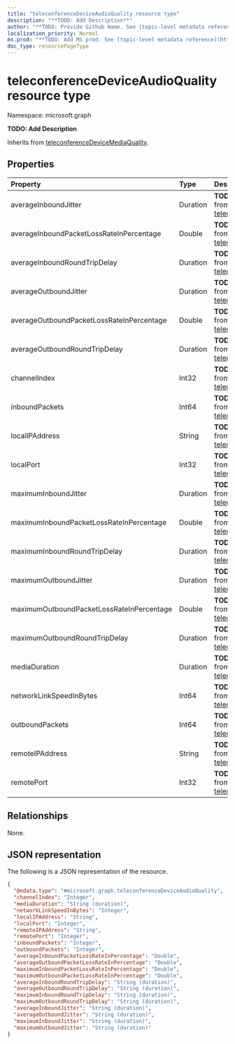 ```yaml
---
title: "teleconferenceDeviceAudioQuality resource type"
description: "**TODO: Add Description**"
author: "**TODO: Provide Github Name. See [topic-level metadata reference](https://msgo.azurewebsites.net/add/document/guidelines/metadata.html#topic-level-metadata)**"
localization_priority: Normal
ms.prod: "**TODO: Add MS prod. See [topic-level metadata reference](https://msgo.azurewebsites.net/add/document/guidelines/metadata.html#topic-level-metadata)**"
doc_type: resourcePageType
---
```


# teleconferenceDeviceAudioQuality resource type


Namespace: microsoft.graph

**TODO: Add Description**


Inherits from [teleconferenceDeviceMediaQuality](../resources/teleconferencedevicemediaquality.md).

## Properties
|Property|Type|Description|
|:---|:---|:---|
|averageInboundJitter|Duration|**TODO: Add Description** Inherited from [teleconferenceDeviceMediaQuality](../resources/teleconferencedevicemediaquality.md)|
|averageInboundPacketLossRateInPercentage|Double|**TODO: Add Description** Inherited from [teleconferenceDeviceMediaQuality](../resources/teleconferencedevicemediaquality.md)|
|averageInboundRoundTripDelay|Duration|**TODO: Add Description** Inherited from [teleconferenceDeviceMediaQuality](../resources/teleconferencedevicemediaquality.md)|
|averageOutboundJitter|Duration|**TODO: Add Description** Inherited from [teleconferenceDeviceMediaQuality](../resources/teleconferencedevicemediaquality.md)|
|averageOutboundPacketLossRateInPercentage|Double|**TODO: Add Description** Inherited from [teleconferenceDeviceMediaQuality](../resources/teleconferencedevicemediaquality.md)|
|averageOutboundRoundTripDelay|Duration|**TODO: Add Description** Inherited from [teleconferenceDeviceMediaQuality](../resources/teleconferencedevicemediaquality.md)|
|channelIndex|Int32|**TODO: Add Description** Inherited from [teleconferenceDeviceMediaQuality](../resources/teleconferencedevicemediaquality.md)|
|inboundPackets|Int64|**TODO: Add Description** Inherited from [teleconferenceDeviceMediaQuality](../resources/teleconferencedevicemediaquality.md)|
|localIPAddress|String|**TODO: Add Description** Inherited from [teleconferenceDeviceMediaQuality](../resources/teleconferencedevicemediaquality.md)|
|localPort|Int32|**TODO: Add Description** Inherited from [teleconferenceDeviceMediaQuality](../resources/teleconferencedevicemediaquality.md)|
|maximumInboundJitter|Duration|**TODO: Add Description** Inherited from [teleconferenceDeviceMediaQuality](../resources/teleconferencedevicemediaquality.md)|
|maximumInboundPacketLossRateInPercentage|Double|**TODO: Add Description** Inherited from [teleconferenceDeviceMediaQuality](../resources/teleconferencedevicemediaquality.md)|
|maximumInboundRoundTripDelay|Duration|**TODO: Add Description** Inherited from [teleconferenceDeviceMediaQuality](../resources/teleconferencedevicemediaquality.md)|
|maximumOutboundJitter|Duration|**TODO: Add Description** Inherited from [teleconferenceDeviceMediaQuality](../resources/teleconferencedevicemediaquality.md)|
|maximumOutboundPacketLossRateInPercentage|Double|**TODO: Add Description** Inherited from [teleconferenceDeviceMediaQuality](../resources/teleconferencedevicemediaquality.md)|
|maximumOutboundRoundTripDelay|Duration|**TODO: Add Description** Inherited from [teleconferenceDeviceMediaQuality](../resources/teleconferencedevicemediaquality.md)|
|mediaDuration|Duration|**TODO: Add Description** Inherited from [teleconferenceDeviceMediaQuality](../resources/teleconferencedevicemediaquality.md)|
|networkLinkSpeedInBytes|Int64|**TODO: Add Description** Inherited from [teleconferenceDeviceMediaQuality](../resources/teleconferencedevicemediaquality.md)|
|outboundPackets|Int64|**TODO: Add Description** Inherited from [teleconferenceDeviceMediaQuality](../resources/teleconferencedevicemediaquality.md)|
|remoteIPAddress|String|**TODO: Add Description** Inherited from [teleconferenceDeviceMediaQuality](../resources/teleconferencedevicemediaquality.md)|
|remotePort|Int32|**TODO: Add Description** Inherited from [teleconferenceDeviceMediaQuality](../resources/teleconferencedevicemediaquality.md)|

## Relationships
None.

## JSON representation
The following is a JSON representation of the resource.
<!-- {
  "blockType": "resource",
  "@odata.type": "microsoft.graph.teleconferenceDeviceAudioQuality"
}
-->
``` json
{
  "@odata.type": "#microsoft.graph.teleconferenceDeviceAudioQuality",
  "channelIndex": "Integer",
  "mediaDuration": "String (duration)",
  "networkLinkSpeedInBytes": "Integer",
  "localIPAddress": "String",
  "localPort": "Integer",
  "remoteIPAddress": "String",
  "remotePort": "Integer",
  "inboundPackets": "Integer",
  "outboundPackets": "Integer",
  "averageInboundPacketLossRateInPercentage": "Double",
  "averageOutboundPacketLossRateInPercentage": "Double",
  "maximumInboundPacketLossRateInPercentage": "Double",
  "maximumOutboundPacketLossRateInPercentage": "Double",
  "averageInboundRoundTripDelay": "String (duration)",
  "averageOutboundRoundTripDelay": "String (duration)",
  "maximumInboundRoundTripDelay": "String (duration)",
  "maximumOutboundRoundTripDelay": "String (duration)",
  "averageInboundJitter": "String (duration)",
  "averageOutboundJitter": "String (duration)",
  "maximumInboundJitter": "String (duration)",
  "maximumOutboundJitter": "String (duration)"
}
```

